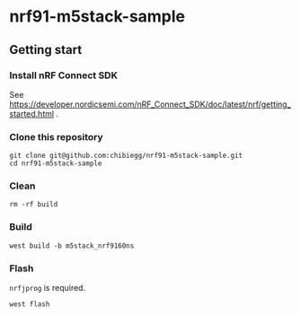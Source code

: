 # nrf91-m5stack-sample

## Getting start

### Install nRF Connect SDK

See https://developer.nordicsemi.com/nRF_Connect_SDK/doc/latest/nrf/getting_started.html .

### Clone this repository

```
git clone git@github.com:chibiegg/nrf91-m5stack-sample.git
cd nrf91-m5stack-sample
```

### Clean

```
rm -rf build
```

### Build

```
west build -b m5stack_nrf9160ns
```

### Flash

`nrfjprog` is required.

```
west flash
```
